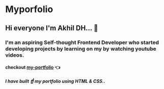 # Myporfolio

## Hi everyone I'm  **Akhil DH**... :boy:

### I'm an aspiring  **Self-thought Frontend Developer** who started developing projects by learning on my by watching youtube videos.

#### checkout [my-portfolio](https://akhildh.netlify.app) :point_left:

##### I have built :point_up: my portfolio using HTML & CSS..





